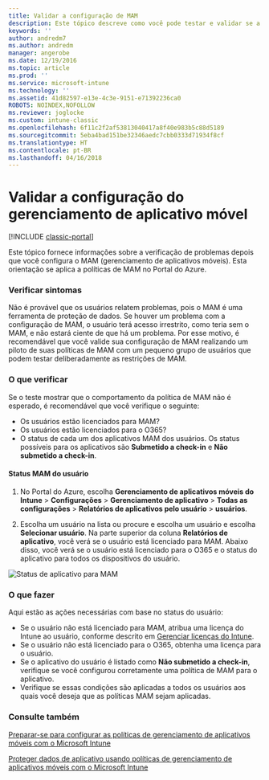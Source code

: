```yaml
---
title: Validar a configuração de MAM
description: Este tópico descreve como você pode testar e validar se a política de MAM está configurada corretamente e funcionando conforme o esperado.
keywords: ''
author: andredm7
ms.author: andredm
manager: angerobe
ms.date: 12/19/2016
ms.topic: article
ms.prod: ''
ms.service: microsoft-intune
ms.technology: ''
ms.assetid: 41d82597-e13e-4c3e-9151-e71392236ca0
ROBOTS: NOINDEX,NOFOLLOW
ms.reviewer: joglocke
ms.custom: intune-classic
ms.openlocfilehash: 6f11c2f2af53813040417a8f40e983b5c88d5189
ms.sourcegitcommit: 5eba4bad151be32346aedc7cbb0333d71934f8cf
ms.translationtype: HT
ms.contentlocale: pt-BR
ms.lasthandoff: 04/16/2018
---
```

# <a name="validating-your-mobile-application-management-setup"></a>Validar a configuração do gerenciamento de aplicativo móvel

[!INCLUDE [classic-portal](../includes/classic-portal.md)]

Este tópico fornece informações sobre a verificação de problemas depois que você configura o MAM (gerenciamento de aplicativos móveis). Esta orientação se aplica a políticas de MAM no Portal do Azure.

### <a name="checking-for-symptoms"></a>Verificar sintomas
Não é provável que os usuários relatem problemas, pois o MAM é uma ferramenta de proteção de dados. Se houver um problema com a configuração de MAM, o usuário terá acesso irrestrito, como teria sem o MAM, e não estará ciente de que há um problema. Por esse motivo, é recomendável que você valide sua configuração de MAM realizando um piloto de suas políticas de MAM com um pequeno grupo de usuários que podem testar deliberadamente as restrições de MAM.


### <a name="what-to-check"></a>O que verificar

Se o teste mostrar que o comportamento da política de MAM não é esperado, é recomendável que você verifique o seguinte:

- Os usuários estão licenciados para MAM?
- Os usuários estão licenciados para o O365?
- O status de cada um dos aplicativos MAM dos usuários. Os status possíveis para os aplicativos são **Submetido a check-in** e **Não submetido a check-in**.

#### <a name="user-mam-status"></a>Status MAM do usuário
1. No Portal do Azure, escolha **Gerenciamento de aplicativos móveis do Intune** > **Configurações** > **Gerenciamento de aplicativo** > **Todas as configurações** > **Relatórios de aplicativos pelo usuário** > **usuários**.

2. Escolha um usuário na lista ou procure e escolha um usuário e escolha **Selecionar usuário**. Na parte superior da coluna **Relatórios de aplicativo**, você verá se o usuário está licenciado para MAM. Abaixo disso, você verá se o usuário está licenciado para o O365 e o status do aplicativo para todos os dispositivos do usuário.

![Status de aplicativo para MAM](../media/ts-mam-user-apps.png)

### <a name="what-to-do"></a>O que fazer
Aqui estão as ações necessárias com base no status do usuário:

- Se o usuário não está licenciado para MAM, atribua uma licença do Intune ao usuário, conforme descrito em [Gerenciar licenças do Intune](/intune/setup-steps).
- Se o usuário não está licenciado para o O365, obtenha uma licença para o usuário.
- Se o aplicativo do usuário é listado como **Não submetido a check-in**, verifique se você configurou corretamente uma política de MAM para o aplicativo.
- Verifique se essas condições são aplicadas a todos os usuários aos quais você deseja que as políticas MAM sejam aplicadas.

### <a name="see-also"></a>Consulte também
[Preparar-se para configurar as políticas de gerenciamento de aplicativos móveis com o Microsoft Intune](../deploy-use/get-ready-to-configure-mobile-app-management-policies-with-microsoft-intune.md)

[Proteger dados de aplicativo usando políticas de gerenciamento de aplicativos móveis com o Microsoft Intune](../deploy-use/protect-app-data-using-mobile-app-management-policies-with-microsoft-intune.md)
